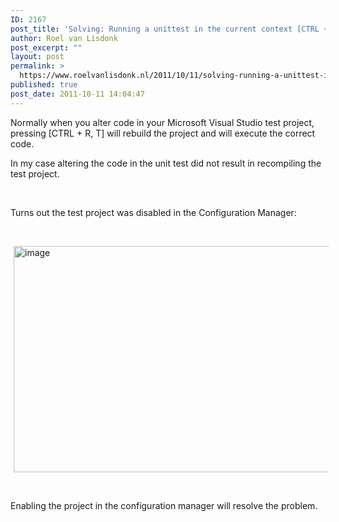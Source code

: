 ```yaml
---
ID: 2167
post_title: 'Solving: Running a unittest in the current context [CTRL + R, T] will not rebuild the Microsoft Visual Studio Test project.'
author: Roel van Lisdonk
post_excerpt: ""
layout: post
permalink: >
  https://www.roelvanlisdonk.nl/2011/10/11/solving-running-a-unittest-in-the-current-context-ctrl-r-t-will-not-rebuild-the-microsoft-visual-studio-test-project/
published: true
post_date: 2011-10-11 14:04:47
---
```

<p>Normally when you alter code in your Microsoft Visual Studio test project, pressing [CTRL + R, T] will rebuild the project and will execute the correct code. </p>  <p>In my case altering the code in the unit test did not result in recompiling the test project.</p>  <p>&#160;</p>  <p>Turns out the test project was disabled in the Configuration Manager:</p>  <p>&#160;</p>  <p><a href="http://www.roelvanlisdonk.nl/wp-content/uploads/2011/10/image2.png" rel="lightbox"><img style="background-image: none; border-bottom: 0px; border-left: 0px; margin: 0px 5px; padding-left: 0px; padding-right: 0px; display: inline; border-top: 0px; border-right: 0px; padding-top: 0px" title="image" border="0" alt="image" src="http://www.roelvanlisdonk.nl/wp-content/uploads/2011/10/image_thumb2.png" width="580" height="362" /></a></p>  <p>&#160;</p>  <p>Enabling the project in the configuration manager will resolve the problem.</p>